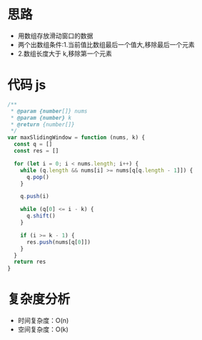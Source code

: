# 思路

- 用数组存放滑动窗口的数据
- 两个出数组条件:1.当前值比数组最后一个值大,移除最后一个元素
- 2.数组长度大于 k,移除第一个元素

# 代码 js

```js
/**
 * @param {number[]} nums
 * @param {number} k
 * @return {number[]}
 */
var maxSlidingWindow = function (nums, k) {
  const q = []
  const res = []

  for (let i = 0; i < nums.length; i++) {
    while (q.length && nums[i] >= nums[q[q.length - 1]]) {
      q.pop()
    }

    q.push(i)

    while (q[0] <= i - k) {
      q.shift()
    }

    if (i >= k - 1) {
      res.push(nums[q[0]])
    }
  }
  return res
}
```

# 复杂度分析

- 时间复杂度：O(n)
- 空间复杂度：O(k)
